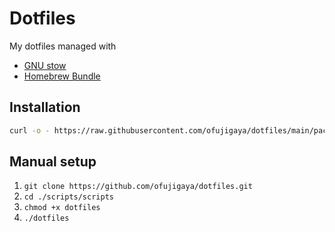 # Dotfiles

My dotfiles managed with

- [GNU stow](https://www.gnu.org/software/stow/)
- [Homebrew Bundle](https://github.com/Homebrew/homebrew-bundle)

## Installation

```bash
curl -o - https://raw.githubusercontent.com/ofujigaya/dotfiles/main/packages/scripts/scripts/dotfiles | sh
```

## Manual setup

1. `git clone https://github.com/ofujigaya/dotfiles.git`
1. `cd ./scripts/scripts`
1. `chmod +x dotfiles`
1. `./dotfiles`
